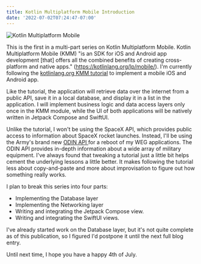 ```yaml
---
title: Kotlin Multiplatform Mobile Introduction
date: '2022-07-02T07:24:47-07:00'
---
```

![Kotlin Multiplatform Mobile](/img/blog/kmm.png)

This is the first in a multi-part series on Kotlin Multiplatform Mobile.  Kotlin Multiplatform Mobile (KMM) "is an SDK for iOS and Android app development \[that] offers all the combined benefits of creating cross-platform and native apps." (<https://kotlinlang.org/lp/mobile/>).  I'm currently following the [kotlinlang.org KMM tutorial](https://play.kotlinlang.org/hands-on/Networking%20and%20Data%20Storage%20with%20Kotlin%20Multiplatfrom%20Mobile/01_Introduction) to implement a mobile iOS and Android app.  

Like the tutorial, the application will retrieve data over the internet from a public API, save it in a local database, and display it in a list in the application.  I will implement business logic and data access layers only once in the KMM module, while the UI of both applications will be natively written in Jetpack Compose and SwiftUI. 

 Unlike the tutorial, I won't be using the SpaceX API, which provides public access to information about SpaceX rocket launches.  Instead, I'll be using the Army's brand new [ODIN API ](https://odin.tradoc.army.mil/WEG) for a reboot of my WEG applications.  The ODIN API provides in-depth information about a wide array of military equipment.  I've always found that tweaking a tutorial just a little bit helps cement the underlying lessons a little better. It makes following the tutorial less about copy-and-paste and more about improvisation to figure out how something really works.  

I plan to break this series into four parts:

* Implementing the Database layer
* Implementing the Networking layer
* Writing and integrating the Jetpack Compose view.
* Writing and integrating the SwiftUI views.

I've already started work on the Database layer, but it's not quite complete as of this publication, so I figured I'd postpone it until the next full blog entry.  

Until next time, I hope you have a happy 4th of July.
